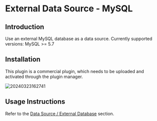 # External Data Source - MySQL

<PluginInfo commercial="true" name="data-source-external-mysql"></PluginInfo>

## Introduction

Use an external MySQL database as a data source. Currently supported versions: MySQL >= 5.7

## Installation

This plugin is a commercial plugin, which needs to be uploaded and activated through the plugin manager.

![20240323162741](https://static-docs.nocobase.com/20240323162741.png)

## Usage Instructions

Refer to the [Data Source / External Database](/data-sources/data-source-manager/external-database) section.
